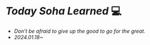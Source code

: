 # _Today Soha Learned_ 💻

- _Don’t be afraid to give up the good to go for the great._
- _2024.01.18~_
